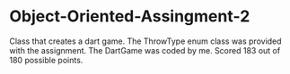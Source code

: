 # Object-Oriented-Assingment-2
Class that creates a dart game.  The ThrowType enum class was provided with the assignment.  The DartGame was coded by me. Scored 183 out of 180 possible points.
